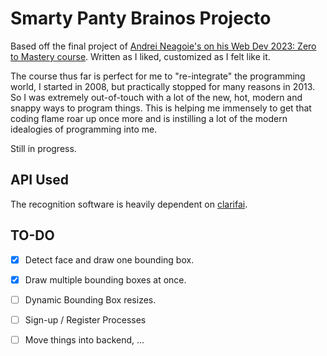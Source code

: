 # Smarty Panty Brainos Projecto

Based off the final project of [Andrei Neagoie's on his Web Dev 2023: Zero to Mastery course](https://zerotomastery.io/courses/coding-bootcamp/). Written as I liked, customized as I felt like it.

The course thus far is perfect for me to "re-integrate" the programming world, I started in 2008, but practically stopped for many reasons in 2013. So I was extremely out-of-touch with a lot of the new, hot, modern and snappy ways to program things. This is helping me immensely to get that coding flame roar up once more and is instilling a lot of the modern idealogies of programming into me. 

Still in progress.

## API Used

The recognition software is heavily dependent on [clarifai](clarifai.com).

## TO-DO

- [x] Detect face and draw one bounding box.
- [x] Draw multiple bounding boxes at once.
- [ ] Dynamic Bounding Box resizes.

- [ ] Sign-up / Register Processes
- [ ] Move things into backend, ...
